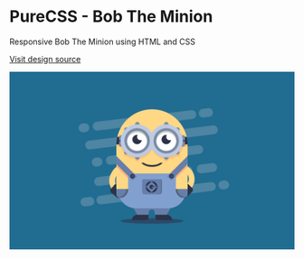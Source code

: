 # PureCSS - Bob The Minion
Responsive Bob The Minion using HTML and CSS

[Visit design source](https://www.uplabs.com/posts/bob-minion)

<div align="center">
   <img src="screenshot.png" width="800" />
</div
